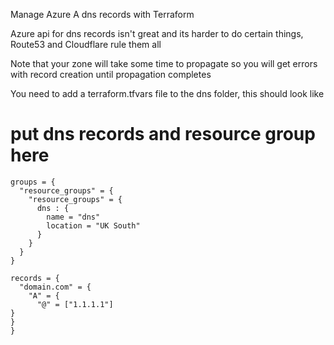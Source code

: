 Manage Azure A dns records with Terraform

Azure api for dns records isn't great and its harder to do certain things, Route53 and Cloudflare rule them all

Note that your zone will take some time to propagate so you will get errors with record creation until propagation completes

You need to add a terraform.tfvars file to the dns folder, this should look like

# put dns records and resource group here
```
groups = {
  "resource_groups" = {
    "resource_groups" = {
      dns : {
        name = "dns"
        location = "UK South"
      }
    }
  }
}

records = {
  "domain.com" = {
    "A" = {
      "@" = ["1.1.1.1"]
}
}
}
```